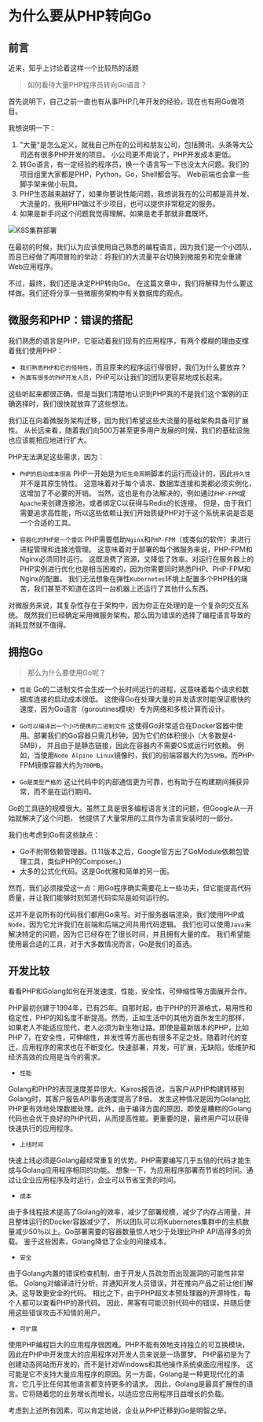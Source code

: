 [//]:# (2019/12/12 15:27|GOLANG|https://images.weserv.nl/?url=https://i0.hdslb.com/bfs/article/131cd5f889d6f56e5c9f9617c7c785dbead67bdc.jpg)
# 为什么要从PHP转向Go

## 前言

近来，知乎上讨论着这样一个比较热的话题
> 如何看待大量PHP程序员转向Go语言？

首先说明下，自己之前一直也有从事PHP几年开发的经验，现在也有用Go做项目。

我想说明一下：
1. "大量"是怎么定义，就我自己所在的公司和朋友公司，包括腾讯、头条等大公司还有很多PHP开发的项目。
小公司更不用说了，PHP开发成本更低。
2. 转Go语言，有一定经验的程序员，换一个语言写一下也没太大问题。我们的项目组里大家都是PHP，Python，Go，Shell都会写。
Web前端也会拿一些脚手架来做小玩具。
3. PHP生态越来越好了，如果你要说性能问题，我想说我在的公司都是高并发、大流量的，我用PHP做过不少项目，也可以提供非常稳定的服务。
4. 如果是新手问这个问题我觉得理解。如果是老手那就非蠢既坏。

![K8S集群部署](http://ww1.sinaimg.cn/mw690/77461dbdgy1g9tywuj0yjj20re0lkwrg.jpg)

在最初的时候，我们认为应该使用自己熟悉的编程语言，因为我们是一个小团队，
而且已经做了两项冒险的举动：将我们的大流量平台切换到微服务和完全重建Web应用程序。

不过，最终，我们还是决定PHP转向Go。
在这篇文章中，我们将解释为什么要这样做。我们还将分享一些微服务架构中有关数据库的观点。

## 微服务和PHP：错误的搭配
我们熟悉的语言是PHP，它驱动着我们现有的应用程序，有两个模糊的理由支撑着我们使用PHP：
- `我们熟悉PHP和它的怪特性`，而且原来的程序运行得很好，我们为什么要放弃？
- `外面有很多的PHP开发人员`，PHP可以让我们的团队更容易地成长起来。

这些听起来都很正确，但是当我们清楚地认识到PHP真的不是我们这个案例的正确选择时，我们很快就放弃了这些想法。

我们正在向着微服务架构迁移，因为我们希望这些大流量的基础架构具备可扩展性。
从长远来看，随着我们向500万甚至更多用户发展的时候，我们的基础设施也应该能相应地进行扩大。

PHP无法满足这些需求，因为：

- `PHP的启动成本很高` 
PHP一开始是为`短生命周期`脚本的运行而设计的，因此`持久性`并不是其原生特性。
这意味着对于每个请求、数据库连接和类都必须实例化，这增加了不必要的开销。
当然，这也是有办法解决的，例如通过`PHP-FPM`或`Apache`来创建连接池，或者绑定C以获得与Redis的长连接。
但是，由于我们需要追求高性能，所以这些依赖让我们开始质疑PHP对于这个系统来说是否是一个合适的工具。

- `容器化的PHP是一个雷区`
PHP需要借助`Nginx`和`PHP-FPM`（或类似的软件）来进行进程管理和连接池管理。
这意味着对于部署的每个微服务来说，PHP-FPM和Nginx必须同时运行。
这既浪费了资源，又降低了效率。对运行在服务器上的PHP实例进行优化也是相当困难的，因为你需要同时熟悉PHP、PHP-FPM和Nginx的配置。
我们无法想象在弹性`Kubernetes`环境上配置多个PHP栈的痛苦，我们甚至不知道在这同一台机器上还运行了其他什么东西。

对微服务来说，其复杂性存在于架构中，因为你正在处理的是一个复杂的交互系统。
既然我们已经确定采用微服务架构，那么因为错误的选择了编程语言导致的消耗显然就不值得。

## 拥抱Go

> 那么为什么要使用Go呢？

- `性能`
Go的二进制文件会生成一个长时间运行的进程，这意味着每个请求和数据库连接的启动成本很低。
这使得Go在处理大量的并发请求时能保证极快的速度，因为Go语言（goroutines模块）专为网络和多核计算而设计。

- `Go可以编译出一个小巧便携的二进制文件`
这使得Go非常适合在Docker容器中使用。部署我们的Go容器只需几秒钟，因为它们的体积很小（大多数是4-5MB），
并且由于是静态链接，因此在容器内不需要OS或运行时依赖。
例如，当使用`Node Alpine Linux`镜像时，我们的前端容器大约为`55MB`。而PHP-FPM镜像容器大约为`700MB`。

- `Go是类型严格的`
这让代码中的内部通信更为可靠，也有助于在构建期间捕获异常，而不是在运行期间。

Go的工具链的规模很大。虽然工具是很多编程语言关注的问题，但Google从一开始就解决了这个问题，
他提供了大量常用的工具作为语言安装时的一部分。

我们也考虑到Go有这些缺点：

- Go不附带依赖管理器。(1.11版本之后，Google官方出了GoModule依赖包管理工具，类似PHP的Composer。)
- 太多的公式化代码。这是Go优雅和简单的另一面。

然而，我们必须接受这一点：用Go程序确实需要花上一些功夫，但它能提高代码质量，并让我们能够时刻知道代码实际是如何运行的。

这并不是说所有的代码我们都用Go来写。对于服务器端渲染，我们使用PHP或`Node`，因为它允许我们在前端和后端之间共用代码逻辑。
我们也可以使用`Java`来解决特定的问题，因为它已经存在了很长时间，并且拥有大量的库。
我们希望能使用最合适的工具，对于大多数情况而言，Go是我们的首选。


## 开发比较
看看PHP和Golang如何在开发速度，性能，安全性，可伸缩性等方面展开合作。

PHP最初创建于1994年，已有25年。自那时起，由于PHP的开源格式，易用性和稳定性，PHP的知名度不断提高。然而，正如生活中的其他方面所发生的那样，如果老人不能适应现代，老人必须为新生物让路。即使是最新版本的PHP，比如PHP 7，在安全性，可伸缩性，并发性等方面也有很多不足之处。随着时代的变迁，应用程序的需求也在不断变化。快速部署，并发，可扩展，无缺陷，低维护和经济高效的应用是当今的需求。

- `性能`

Golang和PHP的表现速度差异很大。Kairos报告说，当客户从PHP构建转移到Golang时，其客户报告API事务速度提高了8倍。
发生这种情况是因为Golang比PHP更有效地处理数据处理。此外，由于编译方面的原因，即使是糟糕的Golang代码也会优于良好的PHP代码，从而提高性能。更重要的是，最终用户可以获得快速执行的应用程序。

- `上线时间`

快速上线必须是Golang最经常重复的优势。PHP需要编写几乎五倍的代码才能生成与Golang应用程序相同的功能。
想象一下，为应用程序部署而节省的时间。通过让企业应用程序及时运行，企业可以节省宝贵的时间。

- `成本`

由于多线程技术提高了Golang的效率，减少了部署规模，减少了内存占用量，并且整体运行的Docker容器减少了，
所以团队可以将Kubernetes集群中的主机数量减少50％以上。Go部署需要的容器数量惊人地少于处理比PHP API高得多的负载。
鉴于这些因素，Golang降低了企业的间接成本。

- `安全`

由于Golang内置的错误检查机制，由于开发人员疏忽而出现漏洞的可能性非常低。
Golang对编译进行分析，并通知开发人员错误，并在推向产品之前让他们解决。这导致更安全的代码。
相比之下，由于PHP超文本预处理器的开源特性，每个人都可以查看PHP的源代码。
因此，黑客有可能识别代码中的错误，并随后使用这些错误攻击不知情的用户。

- `可扩展`

使用PHP编程巨大的应用程序很困难。PHP不能有效地支持独立的可互换模块，因此在PHP中开发庞大的应用程序对开发人员来说是一场噩梦。
PHP最初是为了创建动态网站而开发的，而不是针对Windows和其他操作系统桌面应用程序。
这可能是它不支持大量应用程序的原因。另一方面，Golang是一种更现代化的语言。它几乎比任何其他语言都支持更多的请求。
因此，Golang是最具扩展性的语言。它将随着您的业务增长而增长，以适应您应用程序日益增长的负载。

考虑到上述所有因素，可以肯定地说，企业从PHP迁移到Go是明智之举。


